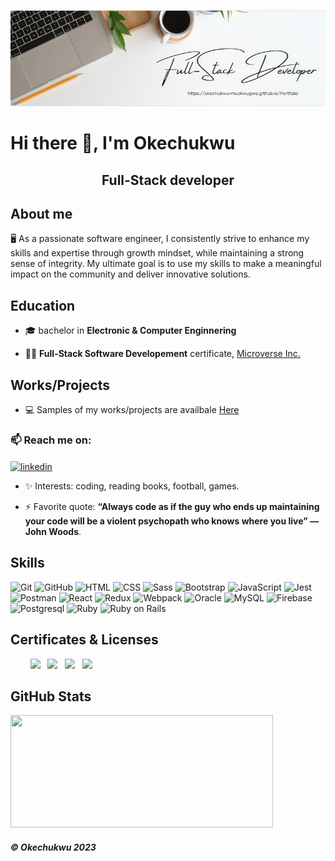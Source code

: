 ![banner](https://github.com/Okechukwu-muokwugwo/Okechukwu-muokwugwo/blob/main/banner-2.PNG)

<h1>Hi there 👋, I'm Okechukwu</h1>
<h2 align="center">Full-Stack developer</h2>

## About me

🖥️ As a passionate software engineer, I consistently strive to enhance my skills and expertise through growth mindset, while maintaining a strong sense of integrity. My ultimate goal is to use my skills to make a meaningful impact on the community and deliver innovative solutions.

## Education
- 🎓 bachelor in **Electronic & Computer Enginnering** 

- 👩‍💻 **Full-Stack Software Developement** certificate, [Microverse Inc.](https://github.com/microverseinc)

## Works/Projects
- 💻 Samples of my works/projects are availbale [Here](https://github.com/Okechukwu-muokwugwo?tab=repositories)

### 📫 Reach me on:
<p align="left">
<a href="https://www.linkedin.com/in/okeimuokwugwo/" target="_blank"><img align="center" src="https://i0.wp.com/articles.connectnigeria.com/wp-content/uploads/2022/04/Linkedin-Logo_0.png?fit=3400%2C2125&ssl=1" alt="linkedin" width="90" /></a> &nbsp;
</p>

- ✨ Interests: coding, reading books, football, games.

- ⚡ Favorite quote: **“Always code as if the guy who ends up maintaining your code will be a violent psychopath who knows where you live”
― John Woods**.

<h2 align="left">Skills</h2>
<p align="left">
<div>
	<img height="50" src="https://user-images.githubusercontent.com/25181517/117364277-fc4eb280-aebd-11eb-8769-a3583c6a2037.png" alt="Git" title="Git" />
	<img height="50" src="https://user-images.githubusercontent.com/25181517/117364276-fc4eb280-aebd-11eb-92ba-8a6ef74b7313.png" alt="GitHub" title="GitHub" />
	<img height="50" src="https://user-images.githubusercontent.com/25181517/117447535-f00a3a00-af3d-11eb-89bf-45aaf56dbaf1.png" alt="HTML" title="HTML" />
	<img height="50" src="https://user-images.githubusercontent.com/25181517/117447663-0fa16280-af3e-11eb-8677-bcf8e4f8e298.png" alt="CSS" title="CSS" />
	<img height="50" src="https://github.com/get-icon/geticon/raw/master/icons/sass.svg" alt="Sass" title="Sass" />
	<img height="50" src="https://user-images.githubusercontent.com/25181517/121402101-c89df700-c959-11eb-8b4a-bbadf9e84b30.png" alt="Bootstrap" title="Bootstrap" />
	<img height="50" src="https://user-images.githubusercontent.com/25181517/117447155-6a868a00-af3d-11eb-9cfe-245df15c9f3f.png" alt="JavaScript" title="JavaScript" />
	<img height="50" src="https://github.com/get-icon/geticon/raw/master/icons/jest.svg" alt="Jest" title="Jest" />
	<img height="50" src="https://user-images.githubusercontent.com/25181517/121302453-01a67f00-c8fa-11eb-8c86-2ee00734c9a8.png" alt="Postman" title="Postman" />
	<img height="50" src="https://github.com/get-icon/geticon/raw/master/icons/react.svg" alt="React" title="React" />
	<img height="50" src="https://github.com/get-icon/geticon/raw/master/icons/redux.svg" alt="Redux" title="Redux" />
	<img height="50" src="https://github.com/get-icon/geticon/raw/master/icons/webpack.svg" alt="Webpack" title="Webpack" />
	<img height="50" src="https://user-images.githubusercontent.com/25181517/117208736-bdedc080-adf5-11eb-912f-61c7d43705f6.png" alt="Oracle" title="Oracle" />
	<img height="50" src="https://github.com/get-icon/geticon/raw/master/icons/mysql.svg" alt="MySQL" title="MySQL" />
	<img height="50" src="https://github.com/get-icon/geticon/raw/master/icons/firebase.svg" alt="Firebase" title="Firebase" />
	<img height="50" src="https://github.com/get-icon/geticon/raw/master/icons/postgresql.svg" alt="Postgresql" title="Postgresql" />
	<img height="50" src="https://user-images.githubusercontent.com/25181517/192603745-7d34df9e-7756-4756-a539-6a61badf7a80.png" alt="Ruby" title="Ruby" />
	<img height="50" src="https://user-images.githubusercontent.com/25181517/192603748-3ac17112-3653-4257-80da-a57334b11411.png" alt="Ruby on Rails" title="Ruby on Rails" />
</div>
</p>

<h2 align="left">Certificates & Licenses</h2>
<p align="left">
  &nbsp; &nbsp; &nbsp; &nbsp; <a href="https://www.credential.net/7d6dc7c8-ca76-416a-aea5-3d8885f12089#gs.n2e7ww" target="blank"><img src="https://api.accredible.com/v1/frontend/credential_website_embed_image/badge/62773964" width="80"></a> &nbsp; <a href="https://www.credential.net/02ede1dc-b1ca-4e2d-85af-79b49f69c3a0#gs.n2gtl6" target="blank"><img src="https://api.accredible.com/v1/frontend/credential_website_embed_image/badge/60643873" width="80"></a> &nbsp; <a href="https://www.credential.net/e486c41d-76cb-48d4-9b1e-844662b8c984#gs.n2gbie" target="blank"><img src="https://api.accredible.com/v1/frontend/credential_website_embed_image/badge/58586957" width="80"></a> &nbsp;
 <a href="https://www.credential.net/9fd443c2-42d5-4612-ab15-12e9c1f31984#gs.n9y0ih" target="blank"><img src="https://api.accredible.com/v1/frontend/credential_website_embed_image/badge/66351554" width="80"></a> &nbsp;
</p>

<h2 align ="left">GitHub Stats</h2>
<div>
  <img height="180" width="420" src="https://github-readme-stats-eight-theta.vercel.app/api?username=Okechukwu-muokwugwo&show_icons=true&theme=nightowl&count_private=true"/>
</div>

  <div><h5 align="left">©️ Okechukwu 2023</h5></div>
